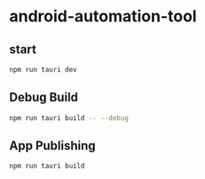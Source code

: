 # android-automation-tool

## start
```Bash
npm run tauri dev
```

## Debug Build
```Bash
npm run tauri build -- --debug
```

## App Publishing
```Bash
npm run tauri build
```
